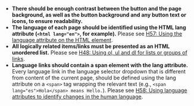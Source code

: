 - **There should be enough contrast between the button and the page background, as well as the button background and any button text or icons, to ensure readability.**
- **The language of each page should be identified using the HTML lang attribute (`<html lang="en">`, for example).** Please see [H57: Using the language attribute on the HTML element](https://www.w3.org/WAI/WCAG21/Techniques/html/H57.html).
- **All logically related items/links must be presented as an HTML unordered list.** Please see [H48: Using ol, ul and dl for lists or groups of links](https://www.w3.org/WAI/WCAG21/Techniques/html/H48.html).
- **Language links should contain a span element with the lang attribute.** Every language link in the language selector dropdown that is different from content of the current page, should be defined using the lang attribute on a `<span>` tag wrapping the relevant text (e.g., `<span lang="es">Hola</span> means Hello.`). Please see [H58: Using language attributes to identify changes in the human language](https://www.w3.org/WAI/WCAG21/Techniques/html/H58.html).